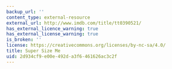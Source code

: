 ```yaml
---
backup_url: ''
content_type: external-resource
external_url: http://www.imdb.com/title/tt0390521/
has_external_licence_warning: true
has_external_license_warning: true
is_broken: ''
license: https://creativecommons.org/licenses/by-nc-sa/4.0/
title: Super Size Me
uid: 2d934cf9-e00e-492d-a3f6-461626ac3c2f
---
```

